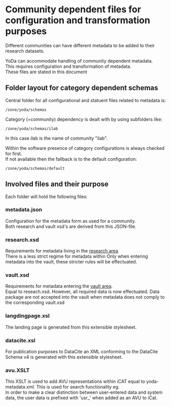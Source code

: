 # Community dependent files for configuration and transformation purposes

Different communities can have different metadata to be added to their research datasets.

YoDa can accommodate handling of community dependent metadata.  
This requires configuration and transformation of metadata.  
These files are stated in this document

## Folder layout for category dependent schemas
Central folder for all configurational and statuent files related to metadata is:

`/zone/yoda/schemas`


Category (=community) dependency is dealt with by using subfolders like:

`/zone/yoda/schemas/ilab`

In this case ilab is the name of community "ilab".

Within the software presence of category configurations is always checked for first.  
If not available then the fallback is to the default configuration:

`/zone/yoda/schemas/default`

## Involved files and their purpose
Each folder will hold the following files:

### metadata.json
Configuration for the metadata form as used for a community.   
Both research and vault xsd's are derived from this JSON-file.

### research.xsd
Requirements for metadata living in the <ins>research area</ins>   
There is a less strict regime for metadata within
Only when entering metadata into the vault, these stricter rules will be effectuated.

### vault.xsd
Requirements for metadata entering the <ins>vault area</ins>.  
Equal to reseach.xsd. However, all required data is now effectuated.
Data package are not accepted into the vault when metadata does not comply to the corresponding vault.xsd

### langdingpage.xsl
The landing page is generated from this extensible stylesheet.

### datacite.xsl
For publication purposes to DataCite an XML conforming to the DataCite Schema v4 is generated with this extensible stylesheet.

### avu.XSLT
This XSLT is used to add  AVU representations within iCAT equal to yoda-metadata.xml.
This is used for search functionality eg.  
In order to make a clear distinction between user-entered data and system data, the user data is prefixed with 'usr_' when added as an AVU to iCat.
